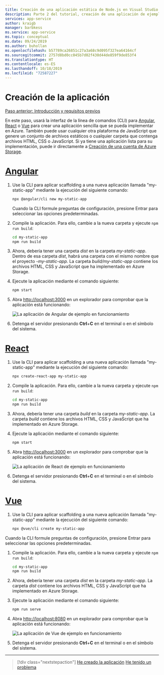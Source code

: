 ```yaml
---
title: Creación de una aplicación estática de Node.js en Visual Studio Code
description: Parte 2 del tutorial, creación de una aplicación de ejemplo
services: app-service
author: kraigb
manager: barbkess
ms.service: app-service
ms.topic: conceptual
ms.date: 09/24/2019
ms.author: buhollan
ms.openlocfilehash: b57789ca26851c27a3a68c9d095f327ea64164cf
ms.sourcegitcommit: 2757d8bd0cc045b7d02f430d44de859f9de853f4
ms.translationtype: HT
ms.contentlocale: es-ES
ms.lasthandoff: 10/18/2019
ms.locfileid: "72587227"
---
```

# <a name="create-the-app"></a>Creación de la aplicación

[Paso anterior: Introducción y requisitos previos](tutorial-vscode-static-website-node-01.md)

En este paso, usará la interfaz de la línea de comandos (CLI) para [Angular](https://cli.angular.io/), [React](https://github.com/facebook/create-react-app) o [Vue](https://cli.vuejs.org/) para crear una aplicación sencilla que se pueda implementar en Azure. También puede usar cualquier otra plataforma de JavaScript que genere un conjunto de archivos estáticos o cualquier carpeta que contenga archivos HTML, CSS o JavaScript. Si ya tiene una aplicación lista para su implementación, puede ir directamente a [Creación de una cuenta de Azure Storage](tutorial-vscode-static-website-node-03.md).

# <a name="angulartabangular"></a>[Angular](#tab/angular)

1. Use la CLI para aplicar scaffolding a una nueva aplicación llamada "my-static-app" mediante la ejecución del siguiente comando:

    ```bash
    npx @angular/cli new my-static-app
    ```

    Cuando la CLI formule preguntas de configuración, presione Entrar para seleccionar las opciones predeterminadas.

1. Compile la aplicación. Para ello, cambie a la nueva carpeta y ejecute `npm run build`:

    ```bash
    cd my-static-app
    npm run build
    ```

1. Ahora, debería tener una carpeta _dist_ en la carpeta _my-static-app_. Dentro de esa carpeta _dist_, habrá una carpeta con el mismo nombre que el proyecto -_my-static-app_. La carpeta _build/my-static-app_ contiene los archivos HTML, CSS y JavaScript que ha implementado en Azure Storage.

1. Ejecute la aplicación mediante el comando siguiente:

    ```bash
    npm start
    ```

1. Abra [http://localhost:3000](http://localhost:3000) en un explorador para comprobar que la aplicación está funcionando:

    ![La aplicación de Angular de ejemplo en funcionamiento](media/static-website/local-app-angular.png)

1. Detenga el servidor presionando **Ctrl**+**C** en el terminal o en el símbolo del sistema.

# <a name="reacttabreact"></a>[React](#tab/react)

1. Use la CLI para aplicar scaffolding a una nueva aplicación llamada "my-static-app" mediante la ejecución del siguiente comando:

    ```bash
    npx create-react-app my-static-app
    ```

1. Compile la aplicación. Para ello, cambie a la nueva carpeta y ejecute `npm run build`:

    ```bash
    cd my-static-app
    npm run build
    ```

1. Ahora, debería tener una carpeta _build_ en la carpeta _my-static-app_. La carpeta _build_ contiene los archivos HTML, CSS y JavaScript que ha implementado en Azure Storage.

1. Ejecute la aplicación mediante el comando siguiente:

    ```bash
    npm start
    ```

1. Abra [http://localhost:3000](http://localhost:3000) en un explorador para comprobar que la aplicación está funcionando:

    ![La aplicación de React de ejemplo en funcionamiento](media/static-website/local-app-react.png)

1. Detenga el servidor presionando **Ctrl**+**C** en el terminal o en el símbolo del sistema.

# <a name="vuetabvue"></a>[Vue](#tab/vue)

1. Use la CLI para aplicar scaffolding a una nueva aplicación llamada "my-static-app" mediante la ejecución del siguiente comando:

    ```bash
    npx @vue/cli create my-static-app
    ```

Cuando la CLI formule preguntas de configuración, presione Entrar para seleccionar las opciones predeterminadas.

1. Compile la aplicación. Para ello, cambie a la nueva carpeta y ejecute `npm run build`:

    ```bash
    cd my-static-app
    npm run build
    ```

1. Ahora, debería tener una carpeta _dist_ en la carpeta _my-static-app_. La carpeta _dist_ contiene los archivos HTML, CSS y JavaScript que ha implementado en Azure Storage.

1. Ejecute la aplicación mediante el comando siguiente:

     ```bash
     npm run serve
     ```

1. Abra [http://localhost:8080](http://localhost:8080) en un explorador para comprobar que la aplicación está funcionando:

    ![La aplicación de Vue de ejemplo en funcionamiento](media/static-website/local-app-vue.png)

1. Detenga el servidor presionando **Ctrl**+**C** en el terminal o en el símbolo del sistema.

---

> [!div class="nextstepaction"]
> [He creado la aplicación](tutorial-vscode-static-website-node-03.md) [He tenido un problema](https://www.research.net/r/PWZWZ52?tutorial=node-deployment-staticwebsite&step=create-app)

